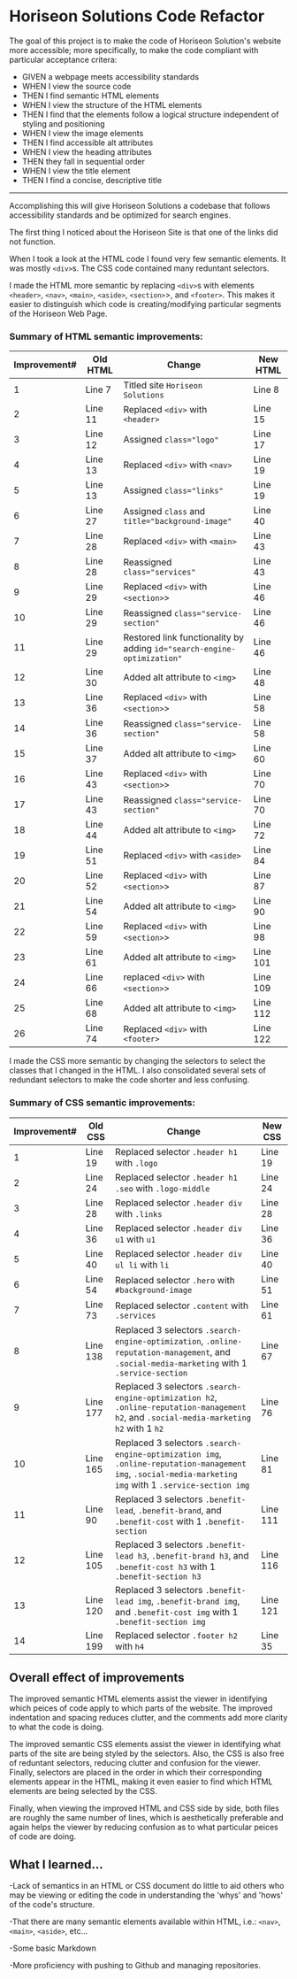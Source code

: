 # Horiseon Solutions Code Refactor

The goal of this project is to make the code of Horiseon Solution's website more accessible; more specifically, to make the code compliant with particular acceptance critera:

* GIVEN a webpage meets accessibility standards
 * WHEN I view the source code
  * THEN I find semantic HTML elements
 * WHEN I view the structure of the HTML elements
  * THEN I find that the elements follow a logical structure independent of styling and positioning
 * WHEN I view the image elements
  * THEN I find accessible alt attributes
 * WHEN I view the heading attributes
  * THEN they fall in sequential order
 * WHEN I view the title element
  * THEN I find a concise, descriptive title

------------------------------------------

Accomplishing this will give Horiseon Solutions a codebase that follows accessibility standards and be optimized for search engines.

The first thing I noticed about the Horiseon Site is that one of the links did not function.  

When I took a look at the HTML code I found very few semantic elements.  It was mostly `<div>`s.  The CSS code contained many reduntant selectors.

I made the HTML more semantic by replacing `<div>`s with elements `<header>`, `<nav>`, `<main>`, `<aside>`, `<section>`>, and `<footer>`.  This makes it easier to distinguish which code is creating/modifying particular segments of the Horiseon Web Page.   


### Summary of HTML semantic improvements:

Improvement# | Old HTML | Change | New HTML
-------|-------|---------|-----------
 1 | Line 7 | Titled site `Horiseon Solutions` | Line 8
 2 | Line  11 | Replaced `<div>` with  `<header>` | Line 15
 3 | Line 12 | Assigned `class="logo"` | Line 17
 4 | Line 13 | Replaced `<div>` with `<nav>` | Line 19
 5 | Line 13 | Assigned `class="links"` | Line 19
 6 | Line 27 | Assigned `class` and `title="background-image"` | Line 40
 7 | Line 28 | Replaced `<div>` with `<main>` | Line 43
 8 | Line 28 | Reassigned `class="services"` | Line 43
 9 | Line 29 | Replaced `<div>` with `<section>`> | Line 46
10 | Line 29 | Reassigned `class="service-section"` | Line 46
11 | Line 29 | Restored link functionality by adding `id="search-engine-optimization"` | Line 46
12 | Line 30 | Added alt attribute to `<img>` | Line 48
13 | Line 36 | Replaced `<div>` with `<section>`> | Line 58
14 | Line 36 | Reassigned `class="service-section"` | Line 58
15 | Line 37 | Added alt attribute to `<img>` | Line 60
16 | Line 43 | Replaced `<div>` with `<section>`> | Line 70
17 | Line 43 | Reassigned `class="service-section"` | Line 70
18 | Line 44 | Added alt attribute to `<img>` | Line 72
19 | Line 51 | Replaced `<div>` with `<aside>` | Line 84
20 | Line 52 | Replaced `<div>` with `<section>`> | Line 87
21 | Line 54 | Added alt attribute to `<img>` | Line 90
22 | Line 59 | Replaced `<div>` with `<section>`> | Line 98
23 | Line 61 | Added alt attribute to `<img>` | Line 101
24 | Line 66 | replaced `<div>` with `<section>`> | Line 109
25 | Line 68 | Added alt attribute to `<img>` | Line 112
26 | Line 74 | Replaced `<div>` with `<footer>` | Line 122

I made the CSS more semantic by changing the selectors to select the classes that I changed in the HTML.  I also consolidated several sets of redundant selectors to make the code shorter and less confusing.

### Summary of CSS semantic improvements:
Improvement# | Old CSS | Change | New CSS
-------|-------|---------|-----------
 1 | Line 19 | Replaced selector `.header h1` with `.logo` | Line 19
 2 | Line 24 | Replaced selector `.header h1 .seo` with `.logo-middle` | Line 24
 3 | Line 28 | Replaced selector `.header div` with `.links` | Line 28
 4 | Line 36 | Replaced selector `.header div u1` with `u1` | Line 36
 5 | Line 40 | Replaced selector `.header div ul li` with `li`| Line 40
 6 | Line 54 | Replaced selector `.hero` with `#background-image` | Line 51
 7 | Line 73 | Replaced selector `.content` with `.services` | Line 61
 8 | Line 138 | Replaced 3 selectors `.search-engine-optimization`, `.online-reputation-management`, and `.social-media-marketing` with 1 `.service-section` | Line 67
 9 | Line 177 | Replaced 3 selectors `.search-engine-optimization h2`, `.online-reputation-management h2`, and `.social-media-marketing h2` with 1 `h2` | Line 76
 10 | Line 165 | Replaced 3 selectors `.search-engine-optimization img`, `.online-reputation-management img`, `.social-media-marketing img` with 1 `.service-section img` | Line 81
 11 | Line 90 | Replaced 3 selectors `.benefit-lead`, `.benefit-brand`, and `.benefit-cost` with 1 `.benefit-section` | Line 111
 12 | Line 105 | Replaced 3 selectors `.benefit-lead h3`, `.benefit-brand h3`, and `.benefit-cost h3` with 1 `.benefit-section h3` | Line 116
 13 | Line 120 | Replaced 3 selectors `.benefit-lead img`, `.benefit-brand img`, and `.benefit-cost img` with 1 `.benefit-section img` | Line 121
 14 | Line 199 | Replaced selector `.footer h2` with `h4` | Line 35


## Overall effect of improvements

The improved semantic HTML elements assist the viewer in identifying which peices of code apply to which parts of the website.  The improved indentation and spacing reduces clutter, and the comments add more clarity to what the code is doing.

The improved semantic CSS elements assist the viewer in identifying what parts of the site are being styled by the selectors.  Also, the CSS is also free of reduntant selectors, reducing clutter and confusion for the viewer.  Finally, selectors are placed in the order in which their corresponding elements appear in the HTML, making it even easier to find which HTML elements are being selected by the CSS.

Finally, when viewing the improved HTML and CSS side by side, both files are roughly the same number of lines, which is aesthetically preferable and again helps the viewer by reducing confusion as to what particular peices of code are doing.

## What I learned...

-Lack of semantics in an HTML or CSS document do little to aid others who may be viewing or editing the code in understanding the 'whys' and 'hows' of the code's structure.  

-That there are many semantic elements available within HTML, i.e.: `<nav>`, `<main>`, `<aside>`, etc...

-Some basic Markdown

-More proficiency with pushing to Github and managing repositories.

